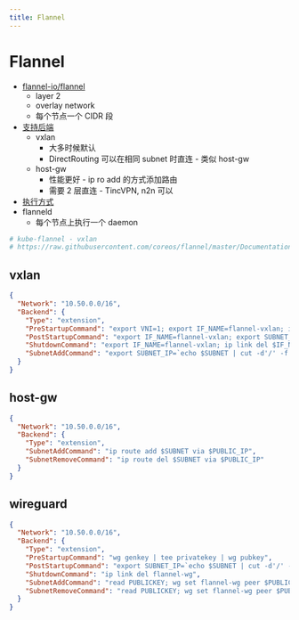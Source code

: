 ```yaml
---
title: Flannel
---
```


# Flannel


- [flannel-io/flannel](https://github.com/flannel-io/flannel)
  - layer 2
  - overlay network
  - 每个节点一个 CIDR 段
- [支持后端](https://github.com/flannel-io/flannel/blob/master/Documentation/backends.md)
  - vxlan
    - 大多时候默认
    - DirectRouting 可以在相同 subnet 时直连 - 类似 host-gw
  - host-gw
    - 性能更好 - ip ro add 的方式添加路由
    - 需要 2 层直连 - TincVPN, n2n 可以
- [执行方式](https://github.com/coreos/flannel/tree/master/dist)
- flanneld
  - 每个节点上执行一个 daemon

```bash
# kube-flannel - vxlan
# https://raw.githubusercontent.com/coreos/flannel/master/Documentation/kube-flannel.yml
```

<!--
The flannel host-gw option was the first solution I evaluated.
This backend takes the PodCIDR addresses assigned to all of the nodes and creates routing table entries so the workers can reach each other through the cluster IP range.
In addition, flanneld will NAT the cluster IPs to the host IP if a pod needs to contact a host outside of the local broadcast domain.
The flannel daemon (flanneld) runs as a DaemonSet so one pod (and one flanneld daemon) will be created on each worker.
Setting up the flannel host-gw is ridiculously easy.
-->

## vxlan

```json
{
  "Network": "10.50.0.0/16",
  "Backend": {
    "Type": "extension",
    "PreStartupCommand": "export VNI=1; export IF_NAME=flannel-vxlan; ip link del $IF_NAME 2>/dev/null; ip link add $IF_NAME type vxlan id $VNI dstport 8472 nolearning && ip link set mtu 1450 dev $IF_NAME && cat /sys/class/net/$IF_NAME/address",
    "PostStartupCommand": "export IF_NAME=flannel-vxlan; export SUBNET_IP=`echo $SUBNET | cut -d'/' -f 1`; ip addr add $SUBNET_IP/32 dev $IF_NAME && ip link set $IF_NAME up",
    "ShutdownCommand": "export IF_NAME=flannel-vxlan; ip link del $IF_NAME",
    "SubnetAddCommand": "export SUBNET_IP=`echo $SUBNET | cut -d'/' -f 1`; export IF_NAME=flannel-vxlan; read VTEP; ip route add $SUBNET nexthop via $SUBNET_IP dev $IF_NAME onlink && arp -s $SUBNET_IP $VTEP dev $IF_NAME && bridge fdb add $VTEP dev $IF_NAME self dst $PUBLIC_IP"
  }
}
```

## host-gw

```json
{
  "Network": "10.50.0.0/16",
  "Backend": {
    "Type": "extension",
    "SubnetAddCommand": "ip route add $SUBNET via $PUBLIC_IP",
    "SubnetRemoveCommand": "ip route del $SUBNET via $PUBLIC_IP"
  }
}
```

## wireguard

```json
{
  "Network": "10.50.0.0/16",
  "Backend": {
    "Type": "extension",
    "PreStartupCommand": "wg genkey | tee privatekey | wg pubkey",
    "PostStartupCommand": "export SUBNET_IP=`echo $SUBNET | cut -d'/' -f 1`; ip link del flannel-wg 2>/dev/null; ip link add flannel-wg type wireguard && wg set flannel-wg listen-port 51820 private-key privatekey && ip addr add $SUBNET_IP/32 dev flannel-wg && ip link set flannel-wg up && ip route add $NETWORK dev flannel-wg",
    "ShutdownCommand": "ip link del flannel-wg",
    "SubnetAddCommand": "read PUBLICKEY; wg set flannel-wg peer $PUBLICKEY endpoint $PUBLIC_IP:51820 allowed-ips $SUBNET",
    "SubnetRemoveCommand": "read PUBLICKEY; wg set flannel-wg peer $PUBLICKEY remove"
  }
}
```
